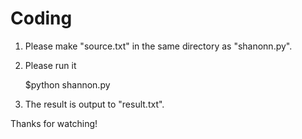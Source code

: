 # Coding

1. Please make "source.txt" in the same directory as "shanonn.py".
2. Please run it

    $python shannon.py
    
3. The result is output to "result.txt".

Thanks for watching!
